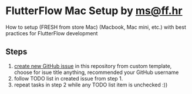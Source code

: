 # FlutterFlow Mac Setup by ms@ff.hr

How to setup (FRESH from store Mac) (Macbook, Mac mini, etc.) with best practices for FlutterFlow development 

## Steps

1. [create new GitHub issue](https://github.com/stepanic/ff-mac-setup/issues/new?assignees=&labels=mac_setup&projects=&template=mac-setup-todo-list.md&title=) in this repository from custom template, choose for isue title anything, recommended your GitHub username
2. follow TODO list in created issue from step 1.
3. repeat tasks in step 2 while any TODO list item is unchecked :))

